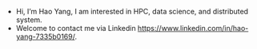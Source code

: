 - Hi, I’m Hao Yang, I am interested in HPC, data science, and distributed system.
- Welcome to contact me via Linkedin <https://www.linkedin.com/in/hao-yang-7335b0169/>.

